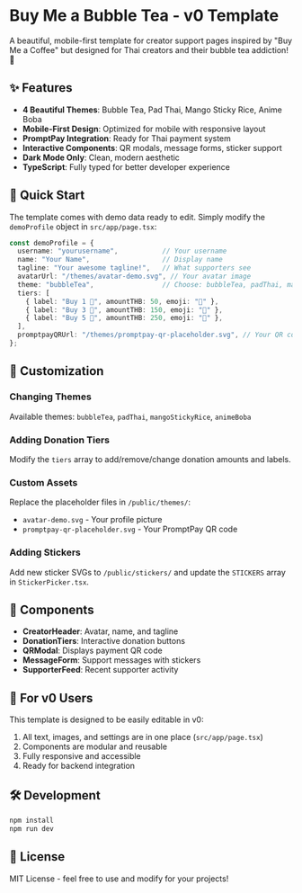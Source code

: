 # Buy Me a Bubble Tea - v0 Template

A beautiful, mobile-first template for creator support pages inspired by "Buy Me a Coffee" but designed for Thai creators and their bubble tea addiction! 🧋

## ✨ Features

- **4 Beautiful Themes**: Bubble Tea, Pad Thai, Mango Sticky Rice, Anime Boba
- **Mobile-First Design**: Optimized for mobile with responsive layout
- **PromptPay Integration**: Ready for Thai payment system
- **Interactive Components**: QR modals, message forms, sticker support
- **Dark Mode Only**: Clean, modern aesthetic
- **TypeScript**: Fully typed for better developer experience

## 🚀 Quick Start

The template comes with demo data ready to edit. Simply modify the `demoProfile` object in `src/app/page.tsx`:

```typescript
const demoProfile = {
  username: "yourusername",           // Your username
  name: "Your Name",                  // Display name
  tagline: "Your awesome tagline!",   // What supporters see
  avatarUrl: "/themes/avatar-demo.svg", // Your avatar image
  theme: "bubbleTea",                 // Choose: bubbleTea, padThai, mangoStickyRice, animeBoba
  tiers: [
    { label: "Buy 1 🍹", amountTHB: 50, emoji: "🥤" },
    { label: "Buy 3 🍹", amountTHB: 150, emoji: "🧋" },
    { label: "Buy 5 🍹", amountTHB: 250, emoji: "💖" },
  ],
  promptpayQRUrl: "/themes/promptpay-qr-placeholder.svg", // Your QR code
};
```

## 🎨 Customization

### Changing Themes
Available themes: `bubbleTea`, `padThai`, `mangoStickyRice`, `animeBoba`

### Adding Donation Tiers
Modify the `tiers` array to add/remove/change donation amounts and labels.

### Custom Assets
Replace the placeholder files in `/public/themes/`:
- `avatar-demo.svg` - Your profile picture
- `promptpay-qr-placeholder.svg` - Your PromptPay QR code

### Adding Stickers
Add new sticker SVGs to `/public/stickers/` and update the `STICKERS` array in `StickerPicker.tsx`.

## 📱 Components

- **CreatorHeader**: Avatar, name, and tagline
- **DonationTiers**: Interactive donation buttons
- **QRModal**: Displays payment QR code
- **MessageForm**: Support messages with stickers
- **SupporterFeed**: Recent supporter activity

## 🎯 For v0 Users

This template is designed to be easily editable in v0:
1. All text, images, and settings are in one place (`src/app/page.tsx`)
2. Components are modular and reusable
3. Fully responsive and accessible
4. Ready for backend integration

## 🛠️ Development

```bash
npm install
npm run dev
```

## 📄 License

MIT License - feel free to use and modify for your projects!